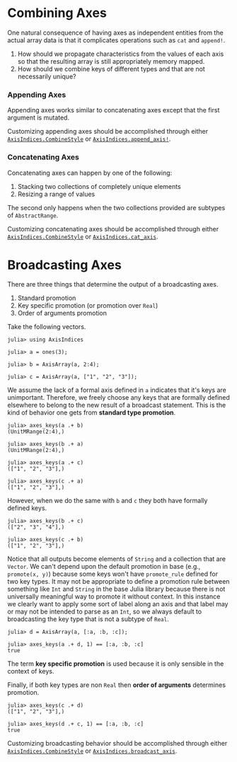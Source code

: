 # Combining Axes

One natural consequence of having axes as independent entities from the actual array data is that it complicates operations such as `cat` and `append!`.
1. How should we propagate characteristics from the values of each axis so that the resulting array is still appropriately memory mapped.
2. How should we combine keys of different types and that are not necessarily unique?

### Appending Axes

Appending axes works similar to concatenating axes except that the first argument is mutated.

Customizing appending axes should be accomplished through either [`AxisIndices.CombineStyle`](@ref) or [`AxisIndices.append_axis!`](@ref).

### Concatenating Axes

Concatenating axes can happen by one of the following:
1. Stacking two collections of completely unique elements
2. Resizing a range of values

The second only happens when the two collections provided are subtypes of `AbstractRange`.

Customizing concatenating axes should be accomplished through either [`AxisIndices.CombineStyle`](@ref) or [`AxisIndices.cat_axis`](@ref).

# Broadcasting Axes

There are three things that determine the output of a broadcasting axes.
1. Standard promotion
2. Key specific promotion (or promotion over `Real`)
3. Order of arguments promotion

Take the following vectors.
```jldoctest broadcast_examples
julia> using AxisIndices

julia> a = ones(3);

julia> b = AxisArray(a, 2:4);

julia> c = AxisArray(a, ["1", "2", "3"]);
```

We assume the lack of a formal axis defined in `a` indicates that it's keys are unimportant.
Therefore, we freely choose any keys that are formally defined elsewhere to belong to the new result of a broadcast statement.
This is the kind of behavior one gets from **standard type promotion**.
```jldoctest broadcast_examples
julia> axes_keys(a .+ b)
(UnitMRange(2:4),)

julia> axes_keys(b .+ a)
(UnitMRange(2:4),)

julia> axes_keys(a .+ c)
(["1", "2", "3"],)

julia> axes_keys(c .+ a)
(["1", "2", "3"],)
```

However, when we do the same with `b` and `c` they both have formally defined keys.
```jldoctest broadcast_examples
julia> axes_keys(b .+ c)
(["2", "3", "4"],)

julia> axes_keys(c .+ b)
(["1", "2", "3"],)
```
Notice that all outputs become elements of `String` and a collection that are `Vector`.
We can't depend upon the default promotion in base (e.g., `promote(x, y)`) because some keys won't have `promote_rule` defined for two key types.
It may not be appropriate to define a promotion rule between something like `Int` and `String` in the base Julia library because there is not universally meaningful way to promote it without context.
In this instance we clearly want to apply some sort of label along an axis and that label may or may not be intended to parse as an `Int`, so we always default to broadcasting the key type that is not a subtype of `Real`.

```jldoctest broadcast_examples
julia> d = AxisArray(a, [:a, :b, :c]);

julia> axes_keys(a .+ d, 1) == [:a, :b, :c]
true
```
The term **key specific promotion** is used because it is only sensible in the context of keys.


Finally, if both key types are non `Real` then **order of arguments** determines promotion.
```jldoctest broadcast_examples
julia> axes_keys(c .+ d)
(["1", "2", "3"],)

julia> axes_keys(d .+ c, 1) == [:a, :b, :c]
true
```

Customizing broadcasting behavior should be accomplished through either [`AxisIndices.CombineStyle`](@ref) or [`AxisIndices.broadcast_axis`](@ref).

